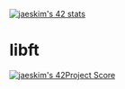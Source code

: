 [![jaeskim's 42 stats](https://badge42.herokuapp.com/api/stats/hkrifa)](https://github.com/JaeSeoKim/badge42)

# libft
[![jaeskim's 42Project Score](https://badge42.herokuapp.com/api/project/hkrifa/Libft)](https://github.com/JaeSeoKim/badge42)
